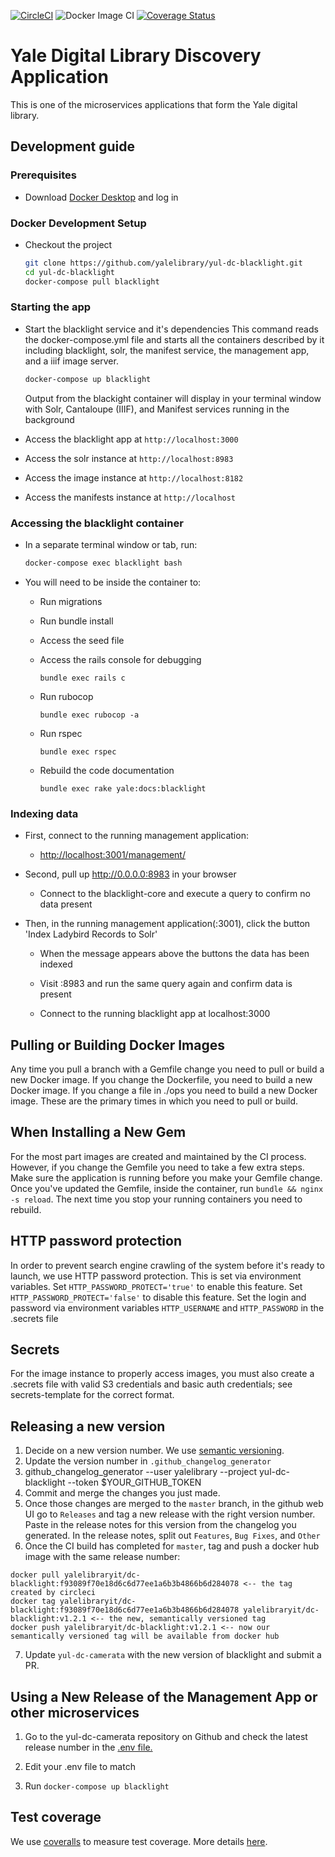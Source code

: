 [![CircleCI](https://circleci.com/gh/yalelibrary/yul-dc-blacklight/tree/master.svg?style=svg)](https://circleci.com/gh/yalelibrary/yul-dc-blacklight/tree/master) ![Docker Image CI](https://github.com/yalelibrary/yul-dc-blacklight/workflows/Docker%20Image%20CI/badge.svg) [![Coverage Status](https://coveralls.io/repos/github/yalelibrary/yul-dc-blacklight/badge.svg?branch=master)](https://coveralls.io/github/yalelibrary/yul-dc-blacklight?branch=master)

# Yale Digital Library Discovery Application

This is one of the microservices applications that form the Yale digital library.

## Development guide

### Prerequisites

- Download [Docker Desktop](https://www.docker.com/products/docker-desktop) and log in

### Docker Development Setup

- Checkout the project

  ```bash
  git clone https://github.com/yalelibrary/yul-dc-blacklight.git
  cd yul-dc-blacklight
  docker-compose pull blacklight
  ```

### Starting the app

- Start the blacklight service and it's dependencies This command reads the docker-compose.yml file and starts all the containers described by it including blacklight, solr, the manifest service, the management app, and a iiif image server.

  ```bash
  docker-compose up blacklight
  ```

  Output from the blackight container will display in your terminal window with Solr, Cantaloupe (IIIF), and Manifest services running in the background

- Access the blacklight app at `http://localhost:3000`

- Access the solr instance at `http://localhost:8983`

- Access the image instance at `http://localhost:8182`

- Access the manifests instance at `http://localhost`

### Accessing the blacklight container

- In a separate terminal window or tab, run:

  ```bash
  docker-compose exec blacklight bash
  ```

- You will need to be inside the container to:

  - Run migrations
  - Run bundle install
  - Access the seed file
  - Access the rails console for debugging

    ```
    bundle exec rails c
    ```

  - Run rubocop

    ```
    bundle exec rubocop -a
    ```

  - Run rspec

    ```
    bundle exec rspec
    ```

  - Rebuild the code documentation

    ```
    bundle exec rake yale:docs:blacklight
    ```

### Indexing data

- First, connect to the running management application:

  - <http://localhost:3001/management/>

- Second, pull up <http://0.0.0.0:8983> in your browser

  - Connect to the blacklight-core and execute a query to confirm no data present

- Then, in the running management application(:3001), click the button 'Index Ladybird Records to Solr'

  - When the message appears above the buttons the data has been indexed

  - Visit :8983 and run the same query again and confirm data is present

  - Connect to the running blacklight app at localhost:3000

## Pulling or Building Docker Images

Any time you pull a branch with a Gemfile change you need to pull or build a new Docker image. If you change the Dockerfile, you need to build a new Docker image. If you change a file in ./ops you need to build a new Docker image. These are the primary times in which you need to pull or build.

## When Installing a New Gem

For the most part images are created and maintained by the CI process. However, if you change the Gemfile you need to take a few extra steps. Make sure the application is running before you make your Gemfile change. Once you've updated the Gemfile, inside the container, run `bundle && nginx -s reload`. The next time you stop your running containers you need to rebuild.

## HTTP password protection

In order to prevent search engine crawling of the system before it's ready to launch, we use HTTP password protection. This is set via environment variables. Set `HTTP_PASSWORD_PROTECT='true'` to enable this feature. Set `HTTP_PASSWORD_PROTECT='false'` to disable this feature. Set the login and password via environment variables `HTTP_USERNAME` and `HTTP_PASSWORD` in the .secrets file

## Secrets

For the image instance to properly access images, you must also create a .secrets file with valid S3 credentials and basic auth credentials; see secrets-template for the correct format.

## Releasing a new version

1. Decide on a new version number. We use [semantic versioning](https://semver.org/).
2. Update the version number in `.github_changelog_generator`
3. github_changelog_generator --user yalelibrary --project yul-dc-blacklight --token $YOUR_GITHUB_TOKEN
4. Commit and merge the changes you just made.
5. Once those changes are merged to the `master` branch, in the github web UI go to `Releases` and tag a new release with the right version number. Paste in the release notes for this version from the changelog you generated. In the release notes, split out `Features`, `Bug Fixes`, and `Other`
6. Once the CI build has completed for `master`, tag and push a docker hub image with the same release number:

  ```
  docker pull yalelibraryit/dc-blacklight:f93089f70e18d6c6d77ee1a6b3b4866b6d284078 <-- the tag created by circleci
  docker tag yalelibraryit/dc-blacklight:f93089f70e18d6c6d77ee1a6b3b4866b6d284078 yalelibraryit/dc-blacklight:v1.2.1 <-- the new, semantically versioned tag
  docker push yalelibraryit/dc-blacklight:v1.2.1 <-- now our semantically versioned tag will be available from docker hub
  ```

7. Update `yul-dc-camerata` with the new version of blacklight and submit a PR.

## Using a New Release of the Management App or other microservices

1. Go to the yul-dc-camerata repository on Github and check the latest release number in the [.env file.](https://github.com/yalelibrary/yul-dc-camerata/blob/master/.env)

2. Edit your .env file to match

3. Run `docker-compose up blacklight`

## Test coverage

We use [coveralls](https://coveralls.io/github/yalelibrary/yul-dc-blacklight) to measure test coverage. More details [here](https://github.com/yalelibrary/yul-dc-blacklight/wiki/code-coverage).
